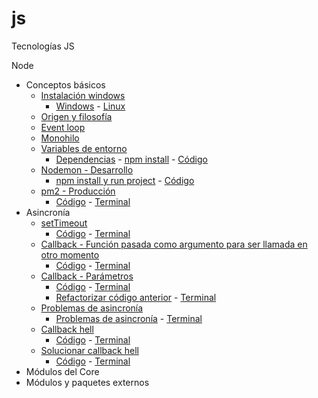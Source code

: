 # js
Tecnologías JS

Node
- Conceptos básicos
    - [Instalación windows](./node/conceptos-basicos/instalacion/)<!-- Acá falta en MD del índice -->
        - [Windows](./node/conceptos-basicos/instalacion/instalacion-windows.bat)<!-- Falta detallar el proceso --> - [Linux](./node/conceptos-basicos/instalacion/instalacion.bash) <!-- Hacer el proceso en linux -->
    - [Origen y filosofía](./node/conceptos-basicos/filosofia/origen-filosofia.md) <!-- Mejorar detalle y ortografía -->
    - [Event loop](./node/conceptos-basicos/event-loop/event-loop.md) <!-- Mejorar detalle y ortografía -->
    - [Monohilo](./node/conceptos-basicos/monohilo/monohilo.js) <!-- Muy vacuo -->
    - [Variables de entorno](./node/conceptos-basicos/variables-de-entorno/variables-de-entorno.md)
        - [Dependencias](./node/conceptos-basicos/variables-de-entorno/package.json) - [npm install](./node/conceptos-basicos/variables-de-entorno/variables-de-entorno.bash) - [Código](./node/conceptos-basicos/variables-de-entorno/variables-de-entorno.js)
    - [Nodemon - Desarrollo](./node/conceptos-basicos/nodemon/nodemon.bash)
        - [npm install y run project](./node/conceptos-basicos/nodemon/nodemon.bash) - [Código](./node/conceptos-basicos/nodemon/index.js)
    - [pm2 - Producción](./node/conceptos-basicos/pm2/pm2.md)
        - [Código](./node/conceptos-basicos/pm2/index.js) - [Terminal](./node/conceptos-basicos/pm2/pm2.bash)
- Asincronía
    - [setTimeout](./node/asincronia/setTimeout/call-set-timeout.md)
        - [Código](./node/asincronia/setTimeout/callback-set-timeout.js) - [Terminal](./node/asincronia/setTimeout/call-set-timeout.bash)
    - [Callback - Función pasada como argumento para ser llamada en otro momento](./node/asincronia/callback/callback.md)
        - [Código](./node/asincronia/callback/callback.js) - [Terminal](./node/asincronia/callback/callback.bash)
    - [Callback - Parámetros](./node/asincronia/callback-parametros/callback2.md)
        - [Código](./node/asincronia/callback-parametros/callback2.js) - [Terminal](./node/asincronia/callback-parametros/callback2.bash)
        - [Refactorizar código anterior](./node/asincronia/callback-parametros/callback3.js) - [Terminal](./node/asincronia/callback-parametros/callback3.bash)
    - [Problemas de asincronía](./node/asincronia/problemas-de-asincrononia/problema-asincronia.md)
        - [Problemas de asincronía](./node/asincronia/problemas-de-asincrononia/problema-asincronia.js) - [Terminal](./node/asincronia/problemas-de-asincrononia/problema-asincronia.bash)
    - [Callback hell](./node/asincronia/callback-hell/callback_hell.md)
        - [Código](./node/asincronia/callback-hell/callback_hell.js) - [Terminal](./node/asincronia/callback-hell/callback_hell.bash)
    - [Solucionar callback hell]()
        - [Código](./node/asincronia/callback-hell/solucionar_callback_hell.js) - [Terminal](./node/asincronia/callback-hell/solucionar_callback_hell.bash)
    <!-- - [Promesas]() -->
    <!-- - [Async Await]() -->
- Módulos del Core
    <!-- - [Global]() -->
    <!-- - [File system]() -->
    <!-- - [Console]() -->
    <!-- - [Errores (try/catch)]() -->
    <!-- - [Manejar errores de asincronía con try/catch]() -->
    <!-- - [Procesos hijo]() -->
    <!-- - [http]() -->
    <!-- - [os]() -->
    <!-- - [Process]() -->
- Módulos y paquetes externos
    <!-- - [npm y package.json]() -->
    <!-- - [Módulos](require e import) -->
    <!-- - [Buffer]() -->
    <!-- - [Stream]() -->

